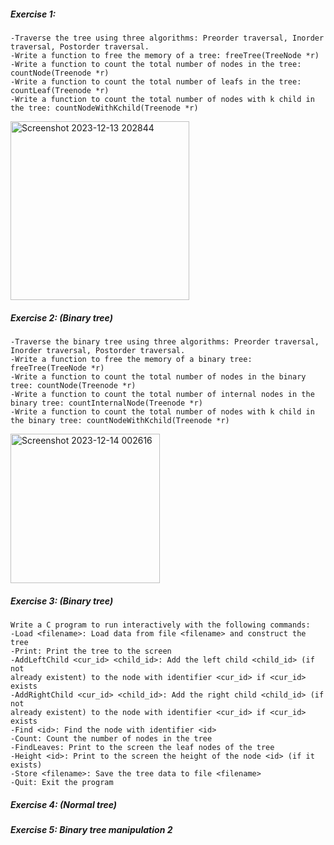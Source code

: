 ##### Exercise 1: 
    -Traverse the tree using three algorithms: Preorder traversal, Inorder traversal, Postorder traversal.
    -Write a function to free the memory of a tree: freeTree(TreeNode *r)
    -Write a function to count the total number of nodes in the tree: countNode(Treenode *r)
    -Write a function to count the total number of leafs in the tree: countLeaf(Treenode *r)
    -Write a function to count the total number of nodes with k child in the tree: countNodeWithKchild(Treenode *r)
<img width="286" alt="Screenshot 2023-12-13 202844" src="https://github.com/trandung261o/c-dsa-exercises/assets/114976992/e9d74d3c-ba31-4639-9db6-f6d362c53205">

##### Exercise 2: (Binary tree)
    -Traverse the binary tree using three algorithms: Preorder traversal, Inorder traversal, Postorder traversal.
    -Write a function to free the memory of a binary tree: freeTree(TreeNode *r)
    -Write a function to count the total number of nodes in the binary tree: countNode(Treenode *r)
    -Write a function to count the total number of internal nodes in the binary tree: countInternalNode(Treenode *r)
    -Write a function to count the total number of nodes with k child in the binary tree: countNodeWithKchild(Treenode *r)
<img width="239" alt="Screenshot 2023-12-14 002616" src="https://github.com/trandung261o/c-dsa-exercises/assets/114976992/290a9c8e-93c8-4336-92cb-6b32578a1c02">

##### Exercise 3: (Binary tree)
    Write a C program to run interactively with the following commands:
    -Load <filename>: Load data from file <filename> and construct the tree
    -Print: Print the tree to the screen
    -AddLeftChild <cur_id> <child_id>: Add the left child <child_id> (if not
    already existent) to the node with identifier <cur_id> if <cur_id> exists
    -AddRightChild <cur_id> <child_id>: Add the right child <child_id> (if not
    already existent) to the node with identifier <cur_id> if <cur_id> exists
    -Find <id>: Find the node with identifier <id>
    -Count: Count the number of nodes in the tree
    -FindLeaves: Print to the screen the leaf nodes of the tree
    -Height <id>: Print to the screen the height of the node <id> (if it exists)
    -Store <filename>: Save the tree data to file <filename>
    -Quit: Exit the program

##### Exercise 4: (Normal tree)
##### Exercise 5: Binary tree manipulation 2
